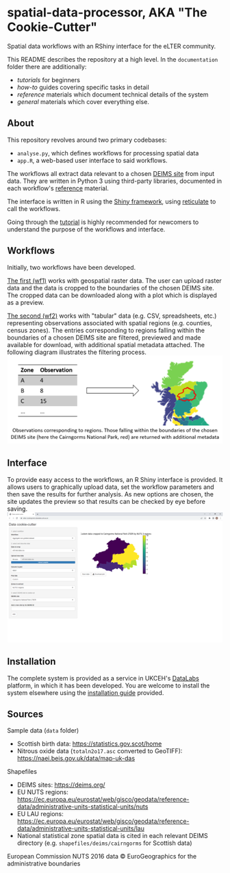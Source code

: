 # spatial-data-processor, AKA "The Cookie-Cutter"
Spatial data workflows with an RShiny interface for the eLTER community.

This README describes the repository at a high level.
In the `documentation` folder there are additionally:
- *tutorials* for beginners
- *how-to* guides covering specific tasks in detail
- *reference* materials which document technical details of the system
- *general* materials which cover everything else.

## About
This repository revolves around two primary codebases:
- `analyse.py`, which defines workflows for processing spatial data
- `app.R`, a web-based user interface to said workflows.

The workflows all extract data relevant to a chosen [DEIMS site](https://deims.org) from input data.
They are written in Python 3 using third-party libraries, documented in each workflow's [reference](documentation/reference/) material.

The interface is written in R using the [Shiny framework](https://shiny.rstudio.com/), using [reticulate](https://rstudio.github.io/reticulate/) to call the workflows.

Going through the [tutorial](documentation/tutorials/user-introduction.md) is highly recommended for newcomers to understand the purpose of the workflows and interface.

## Workflows
Initially, two workflows have been developed.

[The first (wf1)](documentation/reference/wf1.md) works with geospatial raster data.
The user can upload raster data and the data is cropped to the boundaries of the chosen DEIMS site.
The cropped data can be downloaded along with a plot which is displayed as a preview.

[The second (wf2)](documentation/reference/wf2.md) works with "tabular" data (e.g. CSV, spreadsheets, etc.) representing observations associated with spatial regions (e.g. counties, census zones).
The entries corresponding to regions falling within the boundaries of a chosen DEIMS site are filtered, previewed and made available for download, with additional spatial metadata attached.
The following diagram illustrates the filtering process.
![Visual description of workflow 2](documentation/wf2.png)

## Interface
To provide easy access to the workflows, an R Shiny interface is provided.
It allows users to graphically upload data, set the workflow parameters and then save the results for further analysis.
As new options are chosen, the site updates the preview so that results can be checked by eye before saving.
![Screenshot of the interface running workflow 2](documentation/wf2-2.png)

## Installation
The complete system is provided as a service in UKCEH's [DataLabs](https://datalab.datalabs.ceh.ac.uk/) platform, in which it has been developed.
You are welcome to install the system elsewhere using the [installation guide](documentation/howto/install.md) provided.

## Sources
Sample data (`data` folder)
- Scottish birth data: https://statistics.gov.scot/home
- Nitrous oxide data (`totaln2o17.asc` converted to GeoTIFF): https://naei.beis.gov.uk/data/map-uk-das

Shapefiles
- DEIMS sites: https://deims.org/
- EU NUTS regions: https://ec.europa.eu/eurostat/web/gisco/geodata/reference-data/administrative-units-statistical-units/nuts
- EU LAU regions: https://ec.europa.eu/eurostat/web/gisco/geodata/reference-data/administrative-units-statistical-units/lau
- National statistical zone spatial data is cited in each relevant DEIMS directory (e.g. `shapefiles/deims/cairngorms` for Scottish data)

European Commission NUTS 2016 data © EuroGeographics for the administrative boundaries
